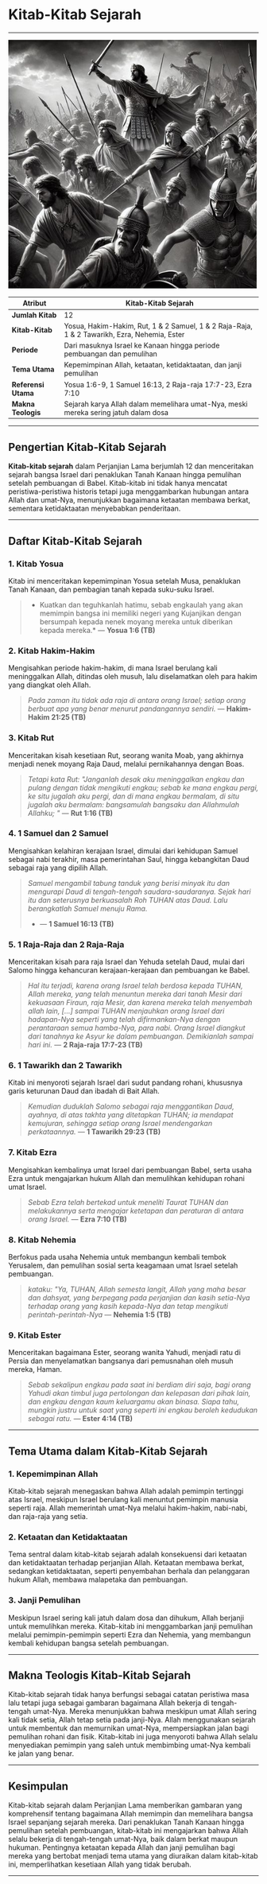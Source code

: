 # Kitab-Kitab Sejarah

---

![Ilustrasi Kitab-Kitab Sejarah dalam Alkitab, menggambarkan perjalanan bangsa Israel dari masuknya ke Tanah Perjanjian hingga masa pembuangan dan pemulihan](data/img/alkitab_kitab_sejarah.jpg)

| **Atribut** | **Kitab-Kitab Sejarah** |
|---|---|
| **Jumlah Kitab** | 12 |
| **Kitab-Kitab** | Yosua, Hakim-Hakim, Rut, 1 & 2 Samuel, 1 & 2 Raja-Raja, 1 & 2 Tawarikh, Ezra, Nehemia, Ester |
| **Periode** | Dari masuknya Israel ke Kanaan hingga periode pembuangan dan pemulihan |
| **Tema Utama** | Kepemimpinan Allah, ketaatan, ketidaktaatan, dan janji pemulihan |
| **Referensi Utama** | Yosua 1:6-9, 1 Samuel 16:13, 2 Raja-raja 17:7-23, Ezra 7:10 |
| **Makna Teologis** | Sejarah karya Allah dalam memelihara umat-Nya, meski mereka sering jatuh dalam dosa |

---

## Pengertian Kitab-Kitab Sejarah

**Kitab-kitab sejarah** dalam Perjanjian Lama berjumlah 12 dan menceritakan sejarah bangsa Israel dari penaklukan Tanah Kanaan hingga pemulihan setelah pembuangan di Babel. Kitab-kitab ini tidak hanya mencatat peristiwa-peristiwa historis tetapi juga menggambarkan hubungan antara Allah dan umat-Nya, menunjukkan bagaimana ketaatan membawa berkat, sementara ketidaktaatan menyebabkan penderitaan.

---

## Daftar Kitab-Kitab Sejarah

### 1. Kitab Yosua

Kitab ini menceritakan kepemimpinan Yosua setelah Musa, penaklukan Tanah Kanaan, dan pembagian tanah kepada suku-suku Israel.

> * Kuatkan dan teguhkanlah hatimu, sebab engkaulah yang akan memimpin bangsa ini memiliki negeri yang Kujanjikan dengan bersumpah kepada nenek moyang mereka untuk diberikan kepada mereka.*
> — **Yosua 1:6 (TB)**

### 2. Kitab Hakim-Hakim

Mengisahkan periode hakim-hakim, di mana Israel berulang kali meninggalkan Allah, ditindas oleh musuh, lalu diselamatkan oleh para hakim yang diangkat oleh Allah.

> *Pada zaman itu tidak ada raja di antara orang Israel; setiap orang berbuat apa yang benar menurut pandangannya sendiri.* 
> — **Hakim-Hakim 21:25 (TB)**

### 3. Kitab Rut

Menceritakan kisah kesetiaan Rut, seorang wanita Moab, yang akhirnya menjadi nenek moyang Raja Daud, melalui pernikahannya dengan Boas.

> *Tetapi kata Rut: "Janganlah desak aku meninggalkan engkau dan pulang dengan tidak mengikuti engkau; sebab ke mana engkau pergi, ke situ jugalah aku pergi, dan di mana engkau bermalam, di situ jugalah aku bermalam: bangsamulah bangsaku dan Allahmulah Allahku; "* 
> — **Rut 1:16 (TB)**

### 4. 1 Samuel dan 2 Samuel

Mengisahkan kelahiran kerajaan Israel, dimulai dari kehidupan Samuel sebagai nabi terakhir, masa pemerintahan Saul, hingga kebangkitan Daud sebagai raja yang dipilih Allah.

> *Samuel mengambil tabung tanduk yang berisi minyak itu dan mengurapi Daud di tengah-tengah saudara-saudaranya. Sejak hari itu dan seterusnya berkuasalah Roh TUHAN atas Daud. Lalu berangkatlah Samuel menuju Rama.*
> * — **1 Samuel 16:13 (TB)**

### 5. 1 Raja-Raja dan 2 Raja-Raja

Menceritakan kisah para raja Israel dan Yehuda setelah Daud, mulai dari Salomo hingga kehancuran kerajaan-kerajaan dan pembuangan ke Babel.

> *Hal itu terjadi, karena orang Israel telah berdosa kepada TUHAN, Allah mereka, yang telah menuntun mereka dari tanah Mesir dari kekuasaan Firaun, raja Mesir, dan karena mereka telah menyembah allah lain, [...] sampai TUHAN menjauhkan orang Israel dari hadapan-Nya seperti yang telah difirmankan-Nya dengan perantaraan semua hamba-Nya, para nabi. Orang Israel diangkut dari tanahnya ke Asyur ke dalam pembuangan. Demikianlah sampai hari ini.*
>  — **2 Raja-raja 17:7-23 (TB)**

### 6. 1 Tawarikh dan 2 Tawarikh

Kitab ini menyoroti sejarah Israel dari sudut pandang rohani, khususnya garis keturunan Daud dan ibadah di Bait Allah.
 
> *Kemudian duduklah Salomo sebagai raja menggantikan Daud, ayahnya, di atas takhta yang ditetapkan TUHAN; ia mendapat kemujuran, sehingga setiap orang Israel mendengarkan perkataannya.* 
> — **1 Tawarikh 29:23 (TB)**

### 7. Kitab Ezra

Mengisahkan kembalinya umat Israel dari pembuangan Babel, serta usaha Ezra untuk mengajarkan hukum Allah dan memulihkan kehidupan rohani umat Israel.

> *Sebab Ezra telah bertekad untuk meneliti Taurat TUHAN dan melakukannya serta mengajar ketetapan dan peraturan di antara orang Israel.*
> — **Ezra 7:10 (TB)**

### 8. Kitab Nehemia

Berfokus pada usaha Nehemia untuk membangun kembali tembok Yerusalem, dan pemulihan sosial serta keagamaan umat Israel setelah pembuangan.

> *kataku: "Ya, TUHAN, Allah semesta langit, Allah yang maha besar dan dahsyat, yang berpegang pada perjanjian dan kasih setia-Nya terhadap orang yang kasih kepada-Nya dan tetap mengikuti perintah-perintah-Nya*
> — **Nehemia 1:5 (TB)**

### 9. Kitab Ester

Menceritakan bagaimana Ester, seorang wanita Yahudi, menjadi ratu di Persia dan menyelamatkan bangsanya dari pemusnahan oleh musuh mereka, Haman.

> *Sebab sekalipun engkau pada saat ini berdiam diri saja, bagi orang Yahudi akan timbul juga pertolongan dan kelepasan dari pihak lain, dan engkau dengan kaum keluargamu akan binasa. Siapa tahu, mungkin justru untuk saat yang seperti ini engkau beroleh kedudukan sebagai ratu.*
> — **Ester 4:14 (TB)**

---

## Tema Utama dalam Kitab-Kitab Sejarah

### 1. Kepemimpinan Allah

Kitab-kitab sejarah menegaskan bahwa Allah adalah pemimpin tertinggi atas Israel, meskipun Israel berulang kali menuntut pemimpin manusia seperti raja. Allah memerintah umat-Nya melalui hakim-hakim, nabi-nabi, dan raja-raja yang setia.

### 2. Ketaatan dan Ketidaktaatan

Tema sentral dalam kitab-kitab sejarah adalah konsekuensi dari ketaatan dan ketidaktaatan terhadap perjanjian Allah. Ketaatan membawa berkat, sedangkan ketidaktaatan, seperti penyembahan berhala dan pelanggaran hukum Allah, membawa malapetaka dan pembuangan.

### 3. Janji Pemulihan

Meskipun Israel sering kali jatuh dalam dosa dan dihukum, Allah berjanji untuk memulihkan mereka. Kitab-kitab ini menggambarkan janji pemulihan melalui pemimpin-pemimpin seperti Ezra dan Nehemia, yang membangun kembali kehidupan bangsa setelah pembuangan.

---

## Makna Teologis Kitab-Kitab Sejarah

Kitab-kitab sejarah tidak hanya berfungsi sebagai catatan peristiwa masa lalu tetapi juga sebagai gambaran bagaimana Allah bekerja di tengah-tengah umat-Nya. Mereka menunjukkan bahwa meskipun umat Allah sering kali tidak setia, Allah tetap setia pada janji-Nya. Allah menggunakan sejarah untuk membentuk dan memurnikan umat-Nya, mempersiapkan jalan bagi pemulihan rohani dan fisik. Kitab-kitab ini juga menyoroti bahwa Allah selalu menyediakan pemimpin yang saleh untuk membimbing umat-Nya kembali ke jalan yang benar.

---

## Kesimpulan

Kitab-kitab sejarah dalam Perjanjian Lama memberikan gambaran yang komprehensif tentang bagaimana Allah memimpin dan memelihara bangsa Israel sepanjang sejarah mereka. Dari penaklukan Tanah Kanaan hingga pemulihan setelah pembuangan, kitab-kitab ini mengajarkan bahwa Allah selalu bekerja di tengah-tengah umat-Nya, baik dalam berkat maupun hukuman. Pentingnya ketaatan kepada Allah dan janji pemulihan bagi mereka yang bertobat menjadi tema utama yang diuraikan dalam kitab-kitab ini, memperlihatkan kesetiaan Allah yang tidak berubah.

---
